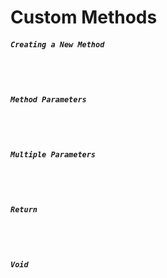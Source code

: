 # Custom Methods

##### ```Creating a New Method```
```Java

```
<br>


##### ```Method Parameters```
```Java

```
<br>


##### ```Multiple Parameters```
```Java

```
<br>


##### ```Return```
```Java

```
<br>


##### ```Void```
```Java

```
<br>
